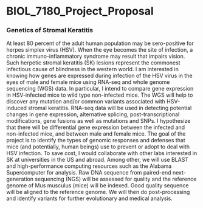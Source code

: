 # BIOL_7180_Project_Proposal
### Genetics of Stromal Keratitis
At least 80 percent of the adult human population may be sero-positive for herpes simplex virus (HSV). When the eye becomes the site of infection, a chronic immuno-inflammatory syndrome may result that impairs vision. Such herpetic stromal keratitis (SK) lesions represent the commonest infectious cause of blindness in the western world. I am interested in knowing how genes are expressed during infection of the HSV virus in the eyes of male and female mice using RNA-seq and whole genome sequencing (WGS) data. In particular, I intend to compare gene expression in HSV-infected mice to wild type non-infected mice. The WGS will help to discover any mutation and/or common variants associated with HSV-induced stromal keratitis. RNA-seq data will be used in detecting potential changes in gene expression, alternative splicing, post-transcriptional modifications, gene fusions as well as mutations and SNPs. I hypothesize that there will be differential gene expression between the infected and non-infected mice, and between male and female mice.
The goal of the project is to identify the types of genomic responses and defenses that mice (and potentially, human beings) use to prevent or adopt to deal with HSV infection. To save cost, I would collaborate with other labs interested in SK at universities in the US and abroad. Among other, we will use BLAST and high-performance computing resources such as the Alabama Supercomputer for analysis. Raw DNA sequence from paired-end next-generation sequencing (NGS) will be assessed for quality and the reference genome of Mus musculus (mice) will be indexed. Good quality sequence will be aligned to the reference genome. We will then do post-processing and identify variants for further evolutionary and medical analysis.









